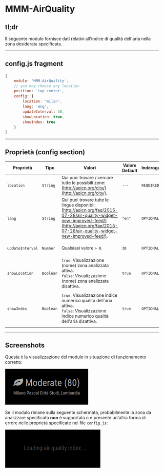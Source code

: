 # MMM-AirQuality

## tl;dr

Il seguente modulo fornisce dati relativi all'indice di qualità
dell'aria nella zona desiderata specificata.

---

## config.js fragment

```js
{
    module: 'MMM-AirQuality',
    // you may choose any location
    position: 'top_center',
    config: {
        location: 'milan',
        lang: 'eng',
        updateInterval: 30,
        showLocation: true,
        showIndex: true 
    }
}
```

---

## Proprietà (config section)

| Proprietà        | Tipo      | Valori                                                                                                                                                                                       | Valore Default | Inderogabilità | Descrizione                                                                         |
| ---------------- | --------- | -------------------------------------------------------------------------------------------------------------------------------------------------------------------------------------------- | -------------- | -------------- | ----------------------------------------------------------------------------------- |
| `location`       | `String`  | Qui puoi trovare / cercare tutte le possibili zone: [http://aqicn.org/city/](http://aqicn.org/city/).                                                                                        | `---`          | `REQUIRED`     | Zona da analizzare.                                                                 |
| `lang`           | `String`  | Qui puoi trovare tutte le lingue disponibii: [http://aqicn.org/faq/2015-07-28/air-quality-widget-new-improved-feed/](http://aqicn.org/faq/2015-07-28/air-quality-widget-new-improved-feed/). | `"en"`         | `OPTIONAL`     | Lingua di visualizzazione del modulo.                                               |
| `updateInterval` | `Number`  | Qualsiasi valore `> 0`.                                                                                                                                                                      | `30`           | `OPTIONAL`     | Periodo di aggiornamento dati (in minuti).                                          |
| `showLocation`   | `Boolean` | `true`: Visualizzazione (nome) zona analizzata attiva. <br> `false`: Visualizzazione (nome) zona analizzata disattiva.                                                                       | `true`         | `OPTIONAL`     | Attiva / disattiva la visualizzazione (del nome) della zona analizzata.             |
| `showIndex`      | `Boolean` | `true`: Visualizzazione indice numerico qualità dell'aria attiva. <br> `false`: Visualizzazione indice numerico qualità dell'aria disattiva.                                                 | `true`         | `OPTIONAL`     | Attiva / disattiva la visualizzazione dell'indice numerico della qualità dell'aria. |

---

## Screenshots

Questa è la visualizzazione del modulo in situazione di funzionamento corretto:

![resources/MMM-AirQuality_correct_workflow.PNG](resources/MMM-AirQuality_correct_workflow.PNG)

Se il modulo rimane sulla seguente schermata, probabilmente la zona da analizzare
specificata __non__ è supportata o è presente un'altra forma di
errore nelle proprietà specificate nel file `config.js`:

![resources/loading_air_quality_index_hang.PNG](resources/loading_air_quality_index_hang.PNG)
